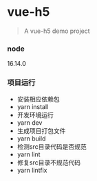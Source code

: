# vue-h5
> A vue-h5 demo project

### node
16.14.0

### 项目运行
- 安装相应依赖包
- yarn install
- 开发环境运行
- yarn dev
- 生成项目打包文件
- yarn build
- 检测src目录代码是否规范
- yarn lint
- 修复src目录不规范代码
- yarn lintfix
